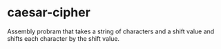 # caesar-cipher
Assembly probram that takes a string of characters and a shift value and shifts each character by the shift value.

